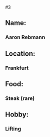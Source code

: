 #3 
## Name:
### Aaron Rebmann
## Location:
### Frankfurt
## Food:
### Steak (rare)
## Hobby:
### Lifting
